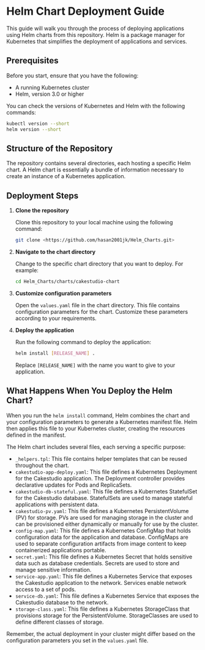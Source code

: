 # Helm Chart Deployment Guide

This guide will walk you through the process of deploying applications using Helm charts from this repository. Helm is a package manager for Kubernetes that simplifies the deployment of applications and services.

## Prerequisites

Before you start, ensure that you have the following:

- A running Kubernetes cluster
- Helm, version 3.0 or higher

You can check the versions of Kubernetes and Helm with the following commands:

```bash
kubectl version --short
helm version --short

```

## Structure of the Repository

The repository contains several directories, each hosting a specific Helm chart. A Helm chart is essentially a bundle of information necessary to create an instance of a Kubernetes application.

## Deployment Steps

1. **Clone the repository**
    
    Clone this repository to your local machine using the following command:
    
    ```bash
    git clone <https://github.com/hasan2001jk/Helm_Charts.git>
    
    ```
    
2. **Navigate to the chart directory**
    
    Change to the specific chart directory that you want to deploy. For example:
    
    ```bash
    cd Helm_Charts/charts/cakestudio-chart
    
    ```
    
3. **Customize configuration parameters**
    
    Open the `values.yaml` file in the chart directory. This file contains configuration parameters for the chart. Customize these parameters according to your requirements.
    
4. **Deploy the application**
    
    Run the following command to deploy the application:
    
    ```bash
    helm install [RELEASE_NAME] .
    
    ```
    
    Replace `[RELEASE_NAME]` with the name you want to give to your application.
    

## What Happens When You Deploy the Helm Chart?

When you run the `helm install` command, Helm combines the chart and your configuration parameters to generate a Kubernetes manifest file. Helm then applies this file to your Kubernetes cluster, creating the resources defined in the manifest.

The Helm chart includes several files, each serving a specific purpose:

- `_helpers.tpl`: This file contains helper templates that can be reused throughout the chart.
- `cakestudio-app-deploy.yaml`: This file defines a Kubernetes Deployment for the Cakestudio application. The Deployment controller provides declarative updates for Pods and ReplicaSets.
- `cakestudio-db-stateful.yaml`: This file defines a Kubernetes StatefulSet for the Cakestudio database. StatefulSets are used to manage stateful applications with persistent data.
- `cakestudio-pv.yaml`: This file defines a Kubernetes PersistentVolume (PV) for storage. PVs are used for managing storage in the cluster and can be provisioned either dynamically or manually for use by the cluster.
- `config-map.yaml`: This file defines a Kubernetes ConfigMap that holds configuration data for the application and database. ConfigMaps are used to separate configuration artifacts from image content to keep containerized applications portable.
- `secret.yaml`: This file defines a Kubernetes Secret that holds sensitive data such as database credentials. Secrets are used to store and manage sensitive information.
- `service-app.yaml`: This file defines a Kubernetes Service that exposes the Cakestudio application to the network. Services enable network access to a set of pods.
- `service-db.yaml`: This file defines a Kubernetes Service that exposes the Cakestudio database to the network.
- `storage-class.yaml`: This file defines a Kubernetes StorageClass that provisions storage for the PersistentVolume. StorageClasses are used to define different classes of storage.

Remember, the actual deployment in your cluster might differ based on the configuration parameters you set in the `values.yaml` file.
